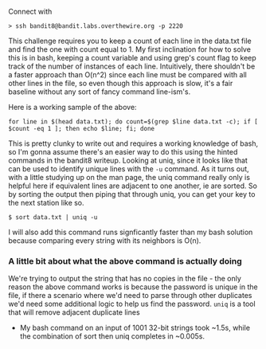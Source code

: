 Connect with

```
> ssh bandit8@bandit.labs.overthewire.org -p 2220
```

This challenge requires you to keep a count of each line in the data.txt file and find the one with count equal to 1. My first inclination for how to solve this is in bash, keeping a count variable and using grep's count flag to keep track of the number of instances of each line. Intuitively, there shouldn't be a faster approach than O(n^2) since each line must be compared with all other lines in the file, so even though this approach is slow, it's a fair baseline without any sort of fancy command line-ism's.

Here is a working sample of the above:

```
for line in $(head data.txt); do count=$(grep $line data.txt -c); if [ $count -eq 1 ]; then echo $line; fi; done
```

This is pretty clunky to write out and requires a working knowledge of bash, so I'm gonna assume there's an easier way to do this using the hinted commands in the bandit8 writeup. Looking at uniq, since it looks like that can be used to identify unique lines with the `-u` command. As it turns out, with a little studying up on the man page, the uniq command really only is helpful here if equivalent lines are adjacent to one another, ie are sorted. So by sorting the output then piping that through uniq, you can get your key to the next station like so.

```
$ sort data.txt | uniq -u
```

I will also add this command runs signficantly faster than my bash solution because comparing every string with its neighbors is O(n). 

### A little bit about what the above command is actually doing

We're trying to output the string that has no copies in the file - the only reason the above command works is because the password is unique in the file, if there a scenario where we'd need to parse through other duplicates we'd need some additional logic to help us find the password. `uniq` is a tool that will remove adjacent duplicate lines 

- My bash command on an input of 1001 32-bit strings took ~1.5s, while the combination of sort then uniq completes in ~0.005s.
